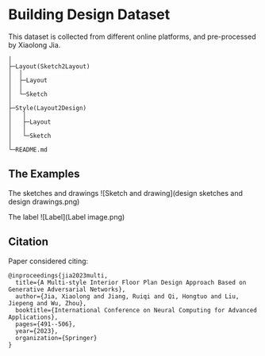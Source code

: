 # Building Design Dataset

This dataset is collected from different online platforms, and pre-processed by Xiaolong Jia.


    │
    ├─Layout(Sketch2Layout)
    │  │
    │  ├─Layout
    │  │
    │  └─Sketch
    │
    ├─Style(Layout2Design)
    │	│
    │	├─Layout
    │	│
    │	└─Sketch
    │
    └─README.md


## The Examples

The sketches and drawings
![Sketch and drawing](design sketches and design drawings.png)

The label
![Label](Label image.png)

## Citation
Paper considered citing: 
```
@inproceedings{jia2023multi,
  title={A Multi-style Interior Floor Plan Design Approach Based on Generative Adversarial Networks},
  author={Jia, Xiaolong and Jiang, Ruiqi and Qi, Hongtuo and Liu, Jiepeng and Wu, Zhou},
  booktitle={International Conference on Neural Computing for Advanced Applications},
  pages={491--506},
  year={2023},
  organization={Springer}
}
```